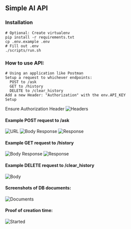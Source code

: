 ## Simple AI API

### Installation
```shell
# Optional: Create virtualenv
pip install -r requirements.txt
cp .env.example .env
# Fill out .env
./scripts/run.sh
```

### How to use API:
```shell
# Using an application like Postman
Setup a request to whichever endpoints: 
  POST to /ask 
  GET to /history
  DELETE to /clear_history 
Add a new Header: "Authorization" with the env.API_KEY
Setup 
```
Ensure Authorization Header
![Headers](https://i.imgur.com/ulbY9Jr.png)

#### Example POST request to /ask
![URL](https://i.imgur.com/oXnddjs.png)
![Body](https://i.imgur.com/byJZtOV.png)
Response
![Response](https://i.imgur.com/sazjJr0.png)

#### Example GET request to /history
![Body](https://i.imgur.com/dueL8Aw.png)
Response
![Response](https://i.imgur.com/Nun9jdz.png)

#### Example DELETE request to /clear_history
![Body](https://i.imgur.com/xzziFSY.png)

#### Screenshots of DB documents:
![Documents](https://i.imgur.com/Tn0ZTJ6.png)

#### Proof of creation time:
![Started](https://i.imgur.com/3jZYYNa.png)
